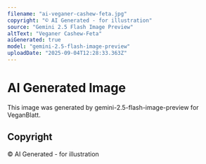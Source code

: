 ```yaml
---
filename: "ai-veganer-cashew-feta.jpg"
copyright: "© AI Generated - for illustration"
source: "Gemini 2.5 Flash Image Preview"
altText: "Veganer Cashew-Feta"
aiGenerated: true
model: "gemini-2.5-flash-image-preview"
uploadDate: "2025-09-04T12:28:33.363Z"
---
```


# AI Generated Image

This image was generated by gemini-2.5-flash-image-preview for VeganBlatt.

## Copyright
© AI Generated - for illustration
